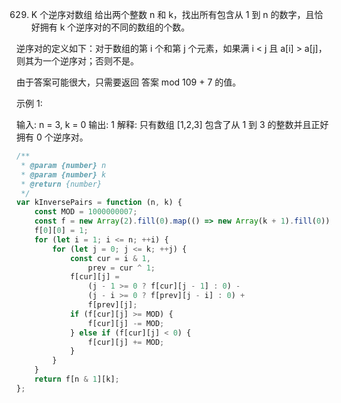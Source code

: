 629. K 个逆序对数组
     给出两个整数 n 和 k，找出所有包含从 1 到 n 的数字，且恰好拥有 k 个逆序对的不同的数组的个数。

逆序对的定义如下：对于数组的第 i 个和第 j 个元素，如果满 i < j 且 a[i] > a[j]，则其为一个逆序对；否则不是。

由于答案可能很大，只需要返回 答案 mod 109 + 7 的值。

示例 1:

输入: n = 3, k = 0
输出: 1
解释:
只有数组 [1,2,3] 包含了从 1 到 3 的整数并且正好拥有 0 个逆序对。

```js
/**
 * @param {number} n
 * @param {number} k
 * @return {number}
 */
var kInversePairs = function (n, k) {
    const MOD = 1000000007;
    const f = new Array(2).fill(0).map(() => new Array(k + 1).fill(0));
    f[0][0] = 1;
    for (let i = 1; i <= n; ++i) {
        for (let j = 0; j <= k; ++j) {
            const cur = i & 1,
                prev = cur ^ 1;
            f[cur][j] =
                (j - 1 >= 0 ? f[cur][j - 1] : 0) -
                (j - i >= 0 ? f[prev][j - i] : 0) +
                f[prev][j];
            if (f[cur][j] >= MOD) {
                f[cur][j] -= MOD;
            } else if (f[cur][j] < 0) {
                f[cur][j] += MOD;
            }
        }
    }
    return f[n & 1][k];
};
```
